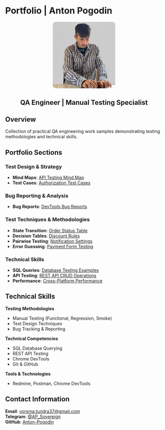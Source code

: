 # Portfolio | Anton Pogodin

<div align="center">
<img src="anton-photo.jpg" alt="Anton Pogodin" width="200" style="border-radius: 10px;">

## QA Engineer | Manual Testing Specialist

</div>

## Overview
Collection of practical QA engineering work samples demonstrating testing methodologies and technical skills.

## Portfolio Sections

### Test Design & Strategy
- **Mind Maps**: [API Testing Mind Map](screenshots/1.%20MindCard_API_BackEnd_AP.pdf)
- **Test Cases**: [Authorization Test Cases](screenshots/3.%20Test_Cases.pdf)

### Bug Reporting & Analysis
- **Bug Reports**: [DevTools Bug Reports](screenshots/2.%20Bug_Reports.pdf)

### Test Techniques & Methodologies
- **State Transition**: [Order Status Table](screenshots/4.%20State_Transition_Table.pdf)
- **Decision Tables**: [Discount Rules](screenshots/5.%20Decision_Table_User_Data.pdf)
- **Pairwise Testing**: [Notification Settings](screenshots/6.%20Pairwise_Testing.pdf)
- **Error Guessing**: [Payment Form Testing](screenshots/7.%20Error_Guessing_Technique.pdf)

### Technical Skills
- **SQL Queries**: [Database Testing Examples](screenshots/8.%20SQL_Queries.pdf)
- **API Testing**: [REST API CRUD Operations](screenshots/9.%20API_Testing.pdf)
- **Performance**: [Cross-Platform Performance](screenshots/10.%20Cross_Platform_Performance_Testing.pdf)

## Technical Skills

**Testing Methodologies**
- Manual Testing (Functional, Regression, Smoke)
- Test Design Techniques
- Bug Tracking & Reporting

**Technical Competencies**
- SQL Database Querying
- REST API Testing
- Chrome DevTools
- Git & GitHub

**Tools & Technologies**
- Redmine, Postman, Chrome DevTools

## Contact Information

**Email**: vorsma.tundra37@gmail.com  
**Telegram**: [@AP_Sovereign](https://t.me/AP_Sovereign)  
**GitHub**: [Anton-Pogodin](https://github.com/Anton-Pogodin)